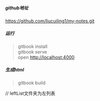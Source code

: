 ##### github地址
https://github.com/liucuiling1/my-notes.git

##### 运行
> gitbook install   
> gitbook serve   
> open [http://localhost:4000](http://localhost:4000)

##### 生成html
> gitbook build



// leftList文件夹为左列表
